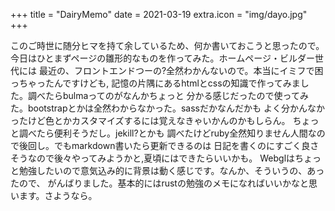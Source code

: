 +++
title = "DairyMemo"
date = 2021-03-19
extra.icon = "img/dayo.jpg"
+++

このご時世に随分ヒマを持て余しているため、何か書いておこうと思ったので。<br>
今日はひとまずページの雛形的なものを作ってみた。ホームページ・ビルダー世代には
最近の、フロントエンドつーの?全然わかんないので。本当にイミフで困っちゃったんですけども,
記憶の片隅にあるhtmlとcssの知識で作ってみました。調べたらbulmaってのがなんかちょっと
分かる感じだったので使ってみた。bootstrapとかは全然わからなかった。sassだかなんだかも
よく分かんなかったけど色とかカスタマイズするには覚えなきゃいかんのかもしらん。
ちょっと調べたら便利そうだし。jekill?とかも
調べたけどruby全然知りません人間なので後回し。でもmarkdown書いたら更新できるのは
日記を書くのにすごく良さそうなので後々やってみようかと,夏頃にはできたらいいかも。
Webglはちょっと勉強したいので意気込み的に背景は動く感じです。なんか、そういうの、あったので、
がんばりました。基本的にはrustの勉強のメモになればいいかなと思います。さようなら。